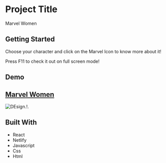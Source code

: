 # Project Title

Marvel Women

## Getting Started

Choose your character and click on the Marvel Icon to know more about it!

Press F11 to check it out on full screen mode!

## Demo

## [Marvel Women](https://dedd.co)

![DEsign.!.](/src/images/test.png?raw=true "Dedd")



## Built With

* React
* Netlify
* Javascript
* Css
* Html